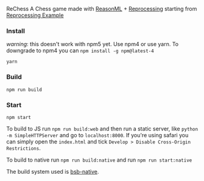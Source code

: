 ReChess
A Chess game made with [ReasonML](https://reasonml.github.io/) + [Reprocessing](https://github.com/Schmavery/reprocessing) starting from [Reprocessing Example](https://github.com/bsansouci/reprocessing-example)

### Install
_warning_: this doesn't work with npm5 yet. Use npm4 or use yarn. To downgrade to npm4 you can `npm install -g npm@latest-4`
```
yarn
```

### Build
```
npm run build
```

### Start
```
npm start
```

To build to JS run `npm run build:web` and then run a static server, like `python -m SimpleHTTPServer` and go to `localhost:8000`. If you're using safari you can simply open the `index.html` and tick `Develop > Disable Cross-Origin Restrictions`.

To build to native run `npm run build:native` and run `npm run start:native`

The build system used is [bsb-native](https://github.com/bsansouci/bsb-native).
